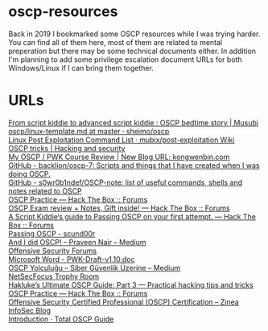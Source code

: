 # oscp-resources

Back in 2019 I bookmarked some OSCP resources while I was trying harder. You can find all of them here, most of them are related to mental preperation but there may be some technical documents either. In addition I'm planning to add some privilege escalation document URLs for both Windows/Linux if I can bring them together.

# URLs

<DT>
		<DL><p>
			<DT><A HREF="https://yunaranyancat.github.io/musubi/others/oscpreview">From script kiddie to advanced script kiddie : OSCP bedtime story | Musubi</A>
			<DT><A HREF="https://github.com/sheimo/oscp/blob/master/linux-template.md">oscp/linux-template.md at master · sheimo/oscp</A>
			<DT><A HREF="https://github.com/mubix/post-exploitation/wiki/Linux-Post-Exploitation-Command-List">Linux Post Exploitation Command List · mubix/post-exploitation Wiki</A>
			<DT><A HREF="https://hackingandsecurity.blogspot.com/2017/09/oscp-tricks.html">OSCP tricks | Hacking and security</A>
			<DT><A HREF="https://kongwenbin.wordpress.com/2017/02/23/officially-oscp-certified/">My OSCP / PWK Course Review | New Blog URL: kongwenbin.com</A>
			<DT><A HREF="https://github.com/backlion/oscp-7">GitHub - backlion/oscp-7: Scripts and things that I have created when I was doing OSCP.</A>
			<DT><A HREF="https://github.com/s0wr0b1ndef/OSCP-note">GitHub - s0wr0b1ndef/OSCP-note: list of useful commands, shells and notes related to OSCP</A>
			<DT><A HREF="https://forum.hackthebox.eu/discussion/612/oscp-practice">OSCP Practice — Hack The Box :: Forums</A>
			<DT><A HREF="https://forum.hackthebox.eu/discussion/1655/oscp-exam-review-2019-notes-gift-inside">OSCP Exam review + Notes, Gift inside! — Hack The Box :: Forums</A>
			<DT><A HREF="https://forum.hackthebox.eu/discussion/1730/a-script-kiddie-s-guide-to-passing-oscp-on-your-first-attempt#latest">A Script Kiddie’s guide to Passing OSCP on your first attempt. — Hack The Box :: Forums</A>
			<DT><A HREF="https://scund00r.com/all/oscp/2018/02/25/passing-oscp.html">Passing OSCP - scund00r</A>
			<DT><A HREF="https://medium.com/@m4lv0id/and-i-did-oscp-589babbfea19">And I did OSCP! – Praveen Nair – Medium</A>
			<DT><A HREF="https://forums.offensive-security.com/index.php">Offensive Security Forums</A>
			<DT><A HREF="https://www.offensive-security.com/pwk-online/PWK-Example-Report-v1.pdf">Microsoft Word - PWK-Draft-v1.10.doc</A>
			<DT><A HREF="https://medium.com/mcoskuner/oscp-yolculu%C4%9Fu-499f8ba5d4e1">OSCP Yolculuğu – Siber Güvenlik Üzerine – Medium</A>
			<DT><A HREF="https://docs.google.com/spreadsheets/d/1dwSMIAPIam0PuRBkCiDI88pU3yzrqqHkDtBngUHNCw8/htmlview#">NetSecFocus Trophy Room</A>
			<DT><A HREF="https://medium.com/@hakluke/haklukes-ultimate-oscp-guide-part-3-practical-hacking-tips-and-tricks-c38486f5fc97">Hakluke’s Ultimate OSCP Guide: Part 3 — Practical hacking tips and tricks</A>
			<DT><A HREF="https://forum.hackthebox.eu/discussion/612/oscp-practice#latest">OSCP Practice — Hack The Box :: Forums</A>
			<DT><A HREF="https://zineausa.com/blog/2019/01/offensive-security-certified-professional-oscp-certification/">Offensive Security Certified Professional (OSCP) Certification – Zinea InfoSec Blog</A>
			<DT><A HREF="https://sushant747.gitbooks.io/total-oscp-guide/content/">Introduction · Total OSCP Guide</A>
		</DL><p>
